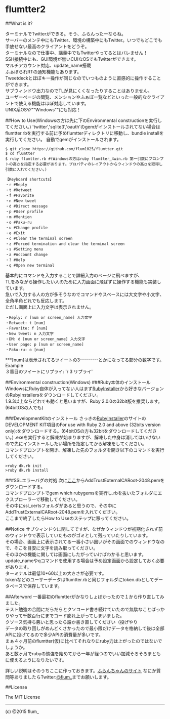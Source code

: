 ﻿flumtter2
===========

##What is it?

ターミナルでTwitterができる。そう、ふらんったーならね。  
サーバーのメンテ中にもTwitter、環境の構築中にもTwitter。いつでもどこでも手放せない最高のクライアントをどうぞ。  
ターミナルなので仕事中、講義中でもTwitterやってるとはバレません！  
SSH接続中にも、GUI環境が無いCUIなOSでもTwitterができます。  
マルチアカウント対応、update_name搭載  
ふぁぼられRTの通知機能もあります。  
Tweetdeckとほぼキー操作が同じなのでいつものように直感的に操作することができます。  
サブウィンドウ出力なのでTLが見にくくなったりすることはありません。  
ユーザーページの閲覧、メンションやふぁぼ一覧などといった一般的なクライアントで使える機能はほぼ対応しています。  
UNIX系OSや""Windows""にも対応！  
  
  
##How to Use(Windowsの方は先に下のEnvironmental constructionを実行してください。)
'twitter','sqlite3','oauth'のgemがインストールされてない場合はflumtter.rbを実行する前に予めflumtterディレクトリに移動し、bundle installを実行してください。
自動でgemがインストールされます。
```
$ git clone https://github.com/flum1025/flumtter.git
$ cd flumtter
$ ruby flumtter.rb #(Windowsの方はruby flumtter_4win.rb 第一引数にプロンプトの高さを指定する必要があります。プロパティのレイアウトからウィンドウの高さを取得し引数に入れてください。)

```
  
```
【Keyboard shortcuts】  
・r #Reply  
・t #Retweet  
・f #Favorite  
・n #New tweet  
・d #Direct message  
・p #User profile  
・m #Mention  
・o #Paku-ru  
・u #Change profile  
・e #Exit  
・c #Clear the terminal screen  
・z #Forced termination and clear the terminal screen  
・s #Setting menu  
・a #Account change  
・? #Help  
・q #Open new terminal  
```
  
基本的にコマンドを入力することで詳細入力のページに飛べますが、  
TLをみながら操作したい人のために入力画面に飛ばずに操作する機能も実装しています。  
急いで入力する人の方が多そうなのでコマンドやスペースには大文字や小文字、全角半角どれでも反応します。  
ただし画面上に入力文字は表示されません。  
  
```
・Reply: r [num or screen_name] 入力文字  
・Retweet: t [num]  
・Favorite: f [num]  
・New tweet: n 入力文字  
・DM: d [num or screen_name] 入力文字  
・User page: p [num or screen_name]  
・Paku-ru: o [num]  
```
  
***[num]は表示されてるツイートの3---------とかになってる部分の数字です。  
Example  
３番目のツイートにリプライ: 'r 3 リプライ'  
  
  

##Environmental construction(Windows)
###Ruby本体のインストール
WindowsにRuby自体が入ってない人はまず[RubyInstaller](http://rubyinstaller.org/downloads/)から好きなバージョンのRubyInstallersをダウンロードしてください。  
1.9.3以上ならどれでも動くと思いますが、Ruby 2.0.0の32bit版を推奨します。(64bitOSの人でも)  
  
###DevelopmentKitのインストール
さっきの[RubyInstaller](http://rubyinstaller.org/downloads/)のサイトのDEVELOPMENT KIT項目のFor use with Ruby 2.0 and above (32bits version only):をダウンロードする。(64bitOSの方も32bitをダウンロードしてください。)
.exeを実行すると解凍が始まりますが、解凍した中身は消してはいけないので先にインストールしたい場所を指定してから解凍をしてください。  
コマンドプロンプトを開き、解凍した先のフォルダを開き以下のコマンドを実行してください。  
  
```
>ruby dk.rb init
>ruby dk.rb install
```
  
###SSLエラーバグの対処
次に[ここ](https://gist.github.com/luislavena/f064211759ee0f806c88#step-1-obtain-the-new-trust-certificate)からAddTrustExternalCARoot-2048.pemをダウンロードする。  
コマンドプロンプトでgem which rubygemsを実行し.rbを抜いたフォルダにエクスプローラーで移動してください。  
その中にssl_certsフォルダがあると思うので、その中にAddTrustExternalCARoot-2048.pemを入れてください。  
ここまで終了したらHow to Useのステップに移ってください。
  
##Notice
サブウィンドウに関してですが、なぜかウィンドウが初期化されず前のウィンドウで表示していたものがゴミとして残っていたりしています。  
その場合、画面上に表示されてる一番小さい囲いがその画面でのウィンドウなので、そこを目安に文字を読み取ってください。  
そのほかの機能に関しては画面にしたがっていけばわかると思います。  
update_nameやqコマンドを使用する場合は予め設定画面から設定しておく必要があります。  
ターミナルは最低10*60以上の大きさが必要です。  
tokenなどのユーザーデータはflumtter.rbと同じフォルダにtoken.dbとしてデータベースで保存しています。  
  
  
##Afterword
一番最初のflumtterがかなりしょぼかったので１から作り直してみました。  
テスト勉強の合間にだらだらとクソコード書き続けていたので無駄なことばっかりやって千数百行にまでコード膨れ上がってしまいました。  
クソース気持ち悪いと思ったら誰か書き直してください（投げやり  
データの取り回しがめんどくさかったので最小限だけデータを格納して後は全部APIに投げてるので多少APIの消費量が多いです。  
まぁ４ヶ月前のflumtter(仮)に比べてそれなりにruby力は上がったのではないでしょうか。  
あと数ヶ月でrubyの勉強を始めてから一年が経つのでいい加減そろそろまともに使えるようになりたいです。  



詳しい説明はそのうちここに作っておきます。[ふらんちゃんのサイト](http://flum.pw/twitter/index.php?page=flumtter)
なにか質問等ありましたらTwitter:[@flum_](https://twitter.com/flum_)までお願いします。

##License

The MIT License

-------
(c) @2015 flum_